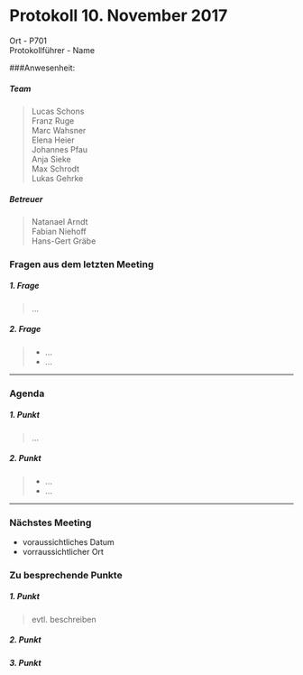 # **Protokoll 10. November 2017**

Ort - P701  
Protokollführer - Name  

###Anwesenheit:  
##### Team  
> Lucas Schons  
> Franz Ruge  
> Marc Wahsner  
> Elena Heier  
> Johannes Pfau  
> Anja Sieke  
> Max Schrodt  
> Lukas Gehrke  

##### Betreuer  
> Natanael Arndt  
> Fabian Niehoff  
> Hans-Gert Gräbe  


### **Fragen aus dem letzten Meeting**

##### 1. Frage
> ...

##### 2. Frage
> * ...
> * ...

---------------

### **Agenda**

##### 1. Punkt
> ...

##### 2. Punkt
> * ...
> * ...

--------------

### **Nächstes Meeting**

* voraussichtliches Datum
* vorraussichtlicher Ort

### Zu besprechende Punkte

##### 1. Punkt
> evtl. beschreiben

##### 2. Punkt

##### 3. Punkt
